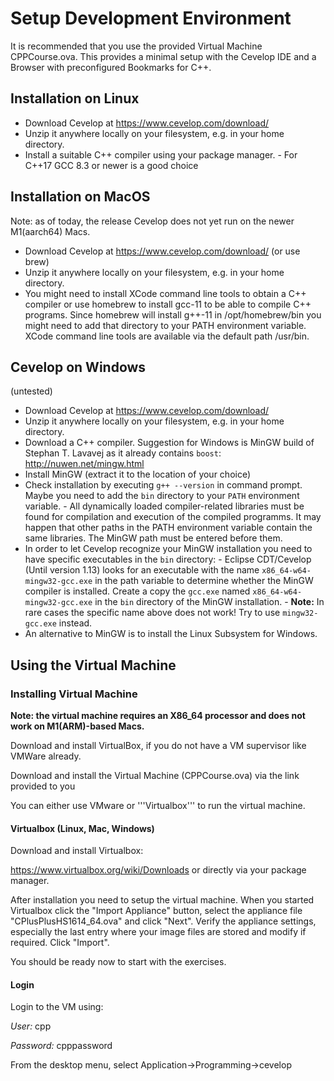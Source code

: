 # Setup Development Environment

It is recommended that you use the provided Virtual Machine CPPCourse.ova.
This provides a minimal setup with the Cevelop IDE and a Browser with preconfigured Bookmarks for C++.
 
## Installation on Linux

  -  Download Cevelop at https://www.cevelop.com/download/
  -  Unzip it anywhere locally on your filesystem, e.g. in your home directory.
  -  Install a suitable C++ compiler using your package manager.
    -  For C++17 GCC 8.3 or newer is a good choice


## Installation on MacOS

Note: as of today, the release Cevelop does not yet run on the newer M1(aarch64) Macs.

  -  Download Cevelop at https://www.cevelop.com/download/ (or use brew)
  -  Unzip it anywhere locally on your filesystem, e.g. in your home directory.
  -  You might need to install XCode command line tools to obtain a C++ compiler or use homebrew to install gcc-11 to be able to compile C++ programs. Since homebrew will install g++-11 in /opt/homebrew/bin you might need to add that directory to your PATH environment variable. XCode command line tools are available via the default path /usr/bin.


## Cevelop on Windows

(untested)

  -  Download Cevelop at https://www.cevelop.com/download/
  -  Unzip it anywhere locally on your filesystem, e.g. in your home directory.
  -  Download a C++ compiler. Suggestion for Windows is MinGW build of Stephan T. Lavavej as it already contains `boost`: http://nuwen.net/mingw.html
  -  Install MinGW (extract it to the location of your choice)
  -  Check installation by executing `g++ --version` in command prompt. Maybe you need to add the `bin` directory to your `PATH` environment variable.
    -  All dynamically loaded compiler-related libraries must be found for compilation and execution of the compiled programms. It may happen that other paths in the PATH environment variable contain the same libraries. The MinGW path must be entered before them.
  -  In order to let Cevelop recognize your MinGW installation you need to have specific executables in the `bin` directory:
    -  Eclipse CDT/Cevelop (Until version 1.13) looks for an executable with the name `x86_64-w64-mingw32-gcc.exe` in the path variable to determine whether the MinGW compiler is installed. Create a copy the `gcc.exe` named `x86_64-w64-mingw32-gcc.exe` in the `bin` directory of the MinGW installation.
    -  **Note:** In rare cases the specific name above does not work! Try to use `mingw32-gcc.exe` instead.
  - An alternative to MinGW is to install the Linux Subsystem for Windows.


## Using the Virtual Machine

### Installing Virtual Machine

**Note: the virtual machine requires an X86_64 processor and does not work on M1(ARM)-based Macs.**

Download and install VirtualBox, if you do not have a VM supervisor like VMWare already.

Download and install the Virtual Machine (CPPCourse.ova) via the link provided to you

You can either use VMware or '''Virtualbox''' to run the virtual machine. 


#### Virtualbox (Linux, Mac, Windows)
Download and install Virtualbox:

https://www.virtualbox.org/wiki/Downloads or directly via your package manager.

After installation you need to setup the virtual machine. When you started Virtualbox click the "Import Appliance" button, select the appliance file "CPlusPlusHS1614_64.ova" and click "Next". Verify the appliance settings, especially the last entry where your image files are stored and modify if required. Click "Import".

You should be ready now to start with the exercises.

#### Login
Login to the VM using:

*User:* cpp

*Password:* cpppassword

From the desktop menu, select Application->Programming->cevelop


